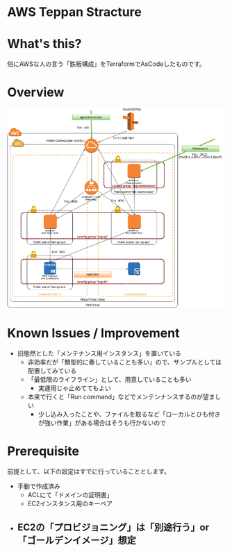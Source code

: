 AWS Teppan Stracture
====================

# What's this?

俗にAWSな人の言う「鉄板構成」をTerraformでAsCodeしたものです。

# Overview

![overview](doc/overview.png)

# Known Issues / Improvement

- 旧態然とした「メンテナンス用インスタンス」を置いている
  - 非効率だが「類型的に奏していることも多い」ので、サンプルとしては配置してみている
  - 「最低限のライフライン」として、用意していることも多い
    - 実運用じゃ止めててもよい
  - 本来で行くと「Run command」などでメンテンナンスするのが望ましい
    - 少し込み入ったことや、ファイルを取るなど「ローカルとひも付きが強い作業」がある場合はそうも行かないので

# Prerequisite

前提として、以下の設定はすでに行っていることとします。

- 手動で作成済み
  - ACLにて「ドメインの証明書」
  - EC2インスタンス用のキーペア
- EC2の「プロビジョニング」は「別途行う」or「ゴールデンイメージ」想定
  - 
